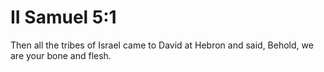 # II Samuel 5:1

Then all the tribes of Israel came to David at Hebron and said, Behold, we are your bone and flesh.
